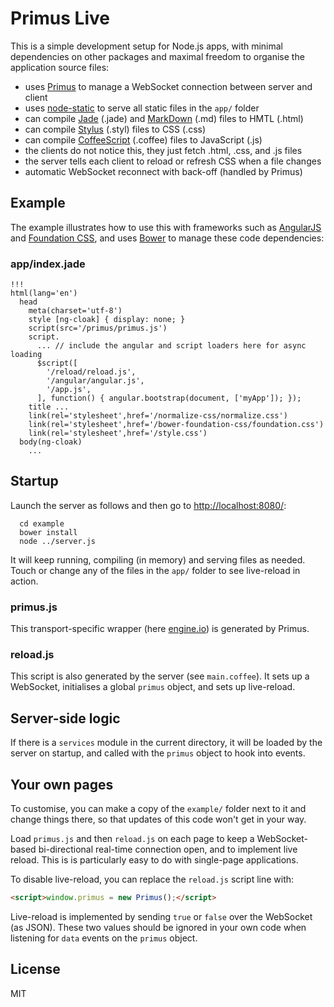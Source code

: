 # Primus Live

This is a simple development setup for Node.js apps, with minimal dependencies
on other packages and maximal freedom to organise the application source files:

* uses [Primus][P] to manage a WebSocket connection between server and client
* uses [node-static][N] to serve all static files in the `app/` folder
* can compile [Jade][J] (.jade) and [MarkDown][M] (.md) files to HMTL (.html)
* can compile [Stylus][S] (.styl) files to CSS (.css)
* can compile [CoffeeScript][C] (.coffee) files to JavaScript (.js)
* the clients do not notice this, they just fetch .html, .css, and .js files
* the server tells each client to reload or refresh CSS when a file changes
* automatic WebSocket reconnect with back-off (handled by Primus)

## Example

The example illustrates how to use this with frameworks such as [AngularJS][A]
and [Foundation CSS][F], and uses [Bower][B] to manage these code dependencies:

### app/index.jade

```jade
!!!
html(lang='en')
  head
    meta(charset='utf-8')
    style [ng-cloak] { display: none; }
    script(src='/primus/primus.js')
    script.
      ... // include the angular and script loaders here for async loading
      $script([
        '/reload/reload.js',
        '/angular/angular.js',
        '/app.js',
      ], function() { angular.bootstrap(document, ['myApp']); });
    title ...
    link(rel='stylesheet',href='/normalize-css/normalize.css')
    link(rel='stylesheet',href='/bower-foundation-css/foundation.css')
    link(rel='stylesheet',href='/style.css')
  body(ng-cloak)
    ...
```

## Startup

Launch the server as follows and then go to <http://localhost:8080/>:

```shell
  cd example
  bower install
  node ../server.js
```

It will keep running, compiling (in memory) and serving files as needed. Touch
or change any of the files in the `app/` folder to see live-reload in action.

### primus.js

This transport-specific wrapper (here [engine.io][E]) is generated by Primus.

### reload.js

This script is also generated by the server (see `main.coffee`). It sets up a
WebSocket, initialises a global `primus` object, and sets up live-reload.

## Server-side logic

If there is a `services` module in the current directory, it will be loaded by
the server on startup, and called with the `primus` object to hook into events.

## Your own pages

To customise, you can make a copy of the `example/` folder next to it and change
things there, so that updates of this code won't get in your way.

Load `primus.js` and then `reload.js` on each page to keep a WebSocket-based
bi-directional real-time connection open, and to implement live reload.
This is is particularly easy to do with single-page applications.

To disable live-reload, you can replace the `reload.js` script line with:

```html
<script>window.primus = new Primus();</script>
```

Live-reload is implemented by sending `true` or `false` over the WebSocket
(as JSON). These two values should be ignored in your own code when listening
for `data` events on the `primus` object.

## License

MIT

[A]: http://angularjs.org/
[B]: http://bower.io/
[C]: http://coffeescript.org/
[E]: https://github.com/LearnBoost/engine.io
[F]: http://foundation.zurb.com/
[J]: http://jade-lang.com/
[M]: http://daringfireball.net/projects/markdown/
[N]: https://github.com/cloudhead/node-static
[P]: https://medium.com/the-build/22af5c94a922
[S]: http://learnboost.github.io/stylus/
[X]: https://github.com/3rd-Eden/primus/tree/master/example
